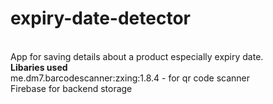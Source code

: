 # expiry-date-detector
<br> 
App for saving details about a product especially expiry date. 

<br>
<b> Libaries used <br></b>
me.dm7.barcodescanner:zxing:1.8.4 - for qr code scanner<br>
Firebase for backend storage

